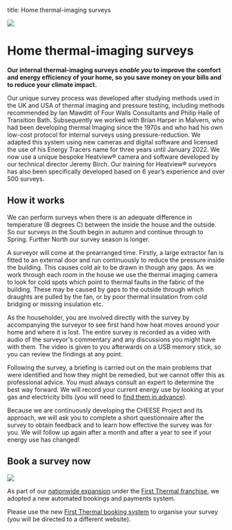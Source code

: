 title: Home thermal-imaging surveys

<div class="float-right">
  <a data-lightbox="bay-window" href="{{url_for('.assets', filename='images/thermal13.jpg')}}"
     data-title="Thermal image of a bay window.">
    <img src="{{'images/thermal13.jpg'|thumbnail('250x250')}}">
  </a>
</div>

# Home thermal-imaging surveys

**Our internal thermal-imaging surveys *enable you* to improve the comfort and
energy efficiency of your home, so you save money on your bills and to reduce
your climate impact.**

Our unique survey process was developed after studying methods used in the UK
and USA of thermal imaging and pressure testing, including methods recommended
by Ian Mawditt of Four Walls Consultants and Philip Haile of Transition
Bath. Subsequently we worked with Brian Harper in Malvern, who had been
developing thermal Imaging since the 1970s and who had his own low-cost protocol for
internal surveys using pressure-reduction. We adapted this system using new
cameras and digital software and licensed the use of his Energy Tracers name
for three years until January 2022. We now use a unique bespoke Heatview®
camera and software developed by our technical director Jeremy Birch. Our
training for Heatview® surveyors has also been specifically developed based on
6 year’s experience and over 500 surveys.


## How it works

We can perform surveys when there is an adequate difference in temperature (8
degrees C) between the inside the house and the outside. So our surveys in the
South begin in autumn and continue through to Spring. Further North our survey
season is longer. 

A surveyor will come at the prearranged time. Firstly, a large extractor
fan is fitted to an external door and run continuously to reduce the pressure
inside the building. This causes cold air to be drawn in though any gaps. As we
work through each room in the house we use the thermal imaging camera to look
for cold spots which point to thermal faults in the fabric of the building.
These may be caused by gaps to the outside through which draughts are pulled by
the fan, or by poor thermal insulation from cold bridging or missing insulation
etc.

As the householder, you are involved directly with the survey by accompanying
the surveyor to see first hand how heat moves around your home and where it is
lost.  The entire survey is recorded as a video with audio of the surveyor's
commentary and any discussions you might have with them. The video is given to
you afterwards on a USB memory stick, so you can review the findings at any
point.

Following the survey, a briefing is carried out on the main problems that were
identified and how they might be remedied, but we cannot offer this as
professional advice. You must always consult an expert to determine the best
way forward. We will record your current energy use by looking at your gas and
electricity bills (you will need to [find them in
advance](/pre-survey-guide#preparation)). 

Because we are continuously developing the CHEESE Project and its approach, we
will ask you to complete a short questionnaire after the survey to obtain
feedback and to learn how effective the survey was for you. We will follow up
again after a month and after a year to see if your energy use has changed!


## Book a survey now

<img class="img-fluid" src="{{url_for('.assets', filename='images/FTL-CHEESE.png')}}">

<p>As part of our <a href="/news/2021-09-26-grant-funding-update">nationwide
  expansion</a> under the <a href="http://first-thermal.co.uk">First Thermal
  franchise</a>, we adopted a new automated bookings and payments system.</p>

<p>Please use the new <a href="https://bookings.first-thermal.co.uk/">First
  Thermal booking system</a> to organise your survey (you will be directed to a
different website).</p>

